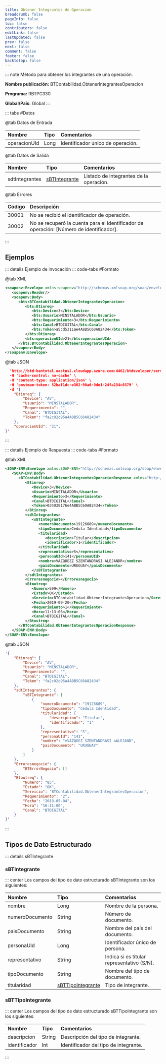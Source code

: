 ```yaml
---
title: Obtener Integrantes de Operación
breadcrumb: false
pageInfo: false
toc: false
contributors: false
editLink: false
lastUpdated: false
prev: false
next: false
comment: false
footer: false
backtotop: false
---
```


<!-- ABRE DATOS DEL MÉTODO -->
::: note Método para obtener los integrantes de una operación.

**Nombre publicación:** BTContabilidad.ObtenerIntegrantesOperacion

**Programa:** RBTPG330

**Global/País:** Global
:::
<!-- CIERRA DATOS DEL MÉTODO -->

<!-- ABRE TABLA DE DATOS -->
::: tabs #Datos

@tab Datos de Entrada

Nombre | Tipo | Comentarios
:--------- | :--------- | :---------
operacionUId | Long | Identificador único de operación.

@tab Datos de Salida

Nombre | Tipo | Comentarios
:--------- | :----------- | :-----------
sdtIntegrantes | [sBTIntegrante](#sbtintegrante) | Listado de integrantes de la operación.

@tab Errores

Código | Descripción
:--------- | :-----------
30001 | No se recibió el identificador de operación.
30002 | No se recuperó la cuenta para el identificador de operación: [Número de identificador].
:::
<!-- CIERRA TABLA DE DATOS -->

## **Ejemplos**

<!-- ABRE EJEMPLO DE INVOCACIÓN -->
::: details Ejemplo de Invocación
::: code-tabs #Formato

@tab XML
```xml
<soapenv:Envelope xmlns:soapenv="http://schemas.xmlsoap.org/soap/envelope/" xmlns:bts="http://uy.com.dlya.bantotal/BTSOA/">
   <soapenv:Header/>
   <soapenv:Body>
      <bts:BTContabilidad.ObtenerIntegrantesOperacion>
         <bts:Btinreq>
            <bts:Device>3</bts:Device>
            <bts:Usuario>MINSTALADOR</bts:Usuario>
            <bts:Requerimiento>3</bts:Requerimiento>
            <bts:Canal>BTDIGITAL</bts:Canal>
            <bts:Token>a5cd5311ae4A8B5C60A82434</bts:Token>
         </bts:Btinreq>
         <bts:operacionUId>21</bts:operacionUId>
      </bts:BTContabilidad.ObtenerIntegrantesOperacion>
   </soapenv:Body>
</soapenv:Envelope>
```

@tab JSON
```json
  'http://btd-bantotal.eastus2.cloudapp.azure.com:4462/btdeveloper/servlet/com.dlya.bantotal.odwsbt_BTContabilidad_v1?ObtenerIntegrantesOperacion=' \
  -H 'cache-control: no-cache' \
  -H 'content-type: application/json' \
  -H 'postman-token: 52baf1dc-e302-90a6-0de1-24fa234c0379' \
  -d '{
	"Btinreq": {
		"Device": "AV",
		"Usuario": "MINSTALADOR",
		"Requerimiento": "",
		"Canal": "BTDIGITAL",
		"Token": "fa2c02c95a4A8B5C60A82434"
	},
	"operacionUId": "21",
}'
```
:::
<!-- CIERRA EJEMPLO DE INVOCACIÓN -->

<!-- ABRE EJEMPLO DE RESPUESTA -->
::: details Ejemplo de Respuesta
::: code-tabs #Formato

@tab XML
```xml
<SOAP-ENV:Envelope xmlns:SOAP-ENV="http://schemas.xmlsoap.org/soap/envelope/" xmlns:xsd="http://www.w3.org/2001/XMLSchema" xmlns:SOAP-ENC="http://schemas.xmlsoap.org/soap/encoding/" xmlns:xsi="http://www.w3.org/2001/XMLSchema-instance">
   <SOAP-ENV:Body>
      <BTContabilidad.ObtenerIntegrantesOperacionResponse xmlns="http://uy.com.dlya.bantotal/BTSOA/">
         <Btinreq>
            <Device>3</Device>
            <Usuario>MINSTALADOR</Usuario>
            <Requerimiento>3</Requerimiento>
            <Canal>BTDIGITAL</Canal>
            <Token>034028176e4A8B5C60A82434</Token>
         </Btinreq>
         <sdtIntegrantes>
            <sBTIntegrante>
               <numeroDocumento>19126689</numeroDocumento>
               <tipoDocumento>Cédula Identidad</tipoDocumento>
               <titularidad>
                  <descripcion>Titular</descripcion>
                  <identificador>1</identificador>
               </titularidad>
               <representativo>S</representativo>
               <personaUId>141</personaUId>
               <nombre>VAZQUEZZ SZENTANDRASI ALEJANDR</nombre>
               <paisDocumento>URUGUAY</paisDocumento>
            </sBTIntegrante>
         </sdtIntegrantes>
         <Erroresnegocio></Erroresnegocio>
         <Btoutreq>
            <Numero>599</Numero>
            <Estado>OK</Estado>
            <Servicio>BTContabilidad.ObtenerIntegrantesOperacion</Servicio>
            <Fecha>2019-09-20</Fecha>
            <Requerimiento>1</Requerimiento>
            <Hora>11:13:06</Hora>
            <Canal>BTDIGITAL</Canal>
         </Btoutreq>
      </BTContabilidad.ObtenerIntegrantesOperacionResponse>
   </SOAP-ENV:Body>
</SOAP-ENV:Envelope>
```

@tab JSON
```json
'{
	"Btinreq": {
		"Device": "AV",
		"Usuario": "MINSTALADOR",
		"Requerimiento": "",
		"Canal": "BTDIGITAL",
		"Token": "fa2c02c95a4A8B5C60A82434"
	},
    "sdtIntegrantes": {
        "sBTIntegrante": [
            {
				"numeroDocumento": "19126689",
				"tipoDocumento": "Cédula Identidad",
                "titularidad": {
                    "descripcion": "Titular",
                    "identificador": "1"
                },
                "representativo": "S",
                "personaUId": "141",
                "nombre": "vVAZQUEZ SZENTANDRASI aALEJAND",
				"paisDocumento": "URUGUAY"
            }
        ]
    },
    "Erroresnegocio": {
        "BTErrorNegocio": []
    },
    "Btoutreq": {
        "Numero": "85",
        "Estado": "OK",
        "Servicio": "BTContabilidad.ObtenerIntegrantesOperacion",
        "Requerimiento": "2",
        "Fecha": "2018-05-04",
        "Hora": "16:11:00",
        "Canal": "BTDIGITAL"
    }
}'
```
:::
<!-- CIERRA EJEMPLO DE RESPUESTA -->

## **Tipos de Dato Estructurado**

<!-- ABRE SDT -->
::: details sBTIntegrante

### sBTIntegrante

::: center
Los campos del tipo de dato estructurado sBTIntegrante son los siguientes:

Nombre | Tipo | Comentarios
:--------- | :----------- | :-----------
nombre | Long | Nombre de la persona.
numeroDocumento | String | Número de documento.
paisDocumento | String | Nombre del país del documento.
personaUId | Long | Identificador único de persona.
representativo | String | Indica si es titular representativo (S/N).
tipoDocumento | String | Nombre del tipo de documento.
titularidad | [sBTTipoIntegrante](#sbttipointegrante) | Tipo de integrante.

### sBTTipoIntegrante

::: center
Los campos del tipo de dato estructurado sBTTipoIntegrante son los siguientes:

Nombre | Tipo | Comentarios
:--------- | :----------- | :-----------
descripcion | String | Descripción del tipo de integrante.
identificador | Int | Identificador del tipo de integrante.
:::
<!-- CIERRA SDT -->